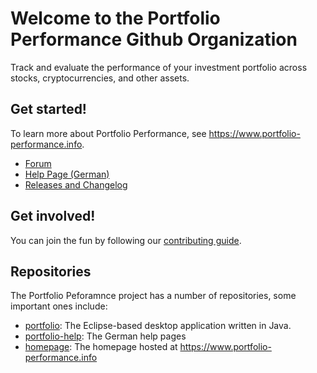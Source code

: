 # Welcome to the Portfolio Performance Github Organization

Track and evaluate the performance of your investment portfolio across stocks, cryptocurrencies, and other assets.

## Get started!

To learn more about Portfolio Performance, see <https://www.portfolio-performance.info>.

* [Forum](https://forum.portfolio-performance.info/)
* [Help Page (German)](https://help.portfolio-performance.info/)
* [Releases and Changelog](https://github.com/buchen/portfolio/releases)

## Get involved!

You can join the fun by following our [contributing guide](https://github.com/buchen/portfolio/blob/master/CONTRIBUTING.md).

## Repositories

The Portfolio Peforamnce project has a number of repositories, some important ones include:

* [portfolio](http://github.com/buchen/portfolio): The Eclipse-based desktop application written in Java.
* [portfolio-help](https://github.com/portfolio-performance/portfolio-help): The German help pages
* [homepage](https://github.com/portfolio-performance/homepage): The homepage hosted at <https://www.portfolio-performance.info>
